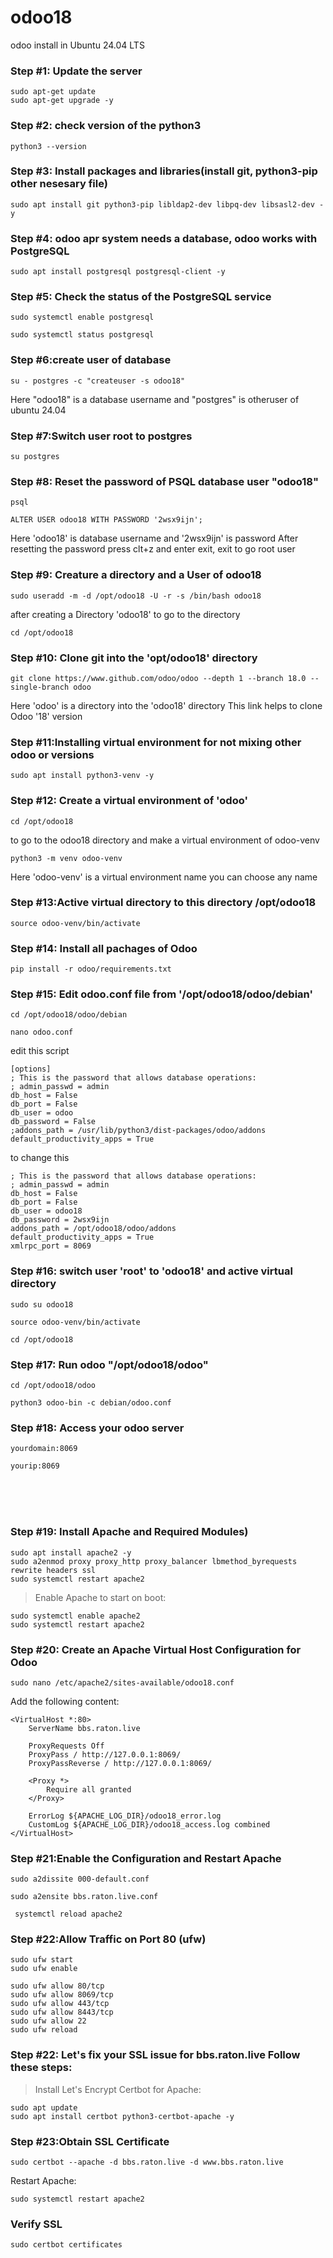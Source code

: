 # odoo18
odoo install in Ubuntu 24.04 LTS
<br>

### Step #1: Update the server
```
sudo apt-get update
sudo apt-get upgrade -y
```
### Step #2: check version of the python3 
```
python3 --version
```
### Step #3: Install packages and libraries(install git, python3-pip other nesesary file)
```
sudo apt install git python3-pip libldap2-dev libpq-dev libsasl2-dev -y
```
### Step #4: odoo apr system needs a database, odoo works with PostgreSQL 

```
sudo apt install postgresql postgresql-client -y
```
### Step #5: Check the status of the PostgreSQL service

```
sudo systemctl enable postgresql
```
```
sudo systemctl status postgresql
```
### Step #6:create user of database
```
su - postgres -c "createuser -s odoo18"
```
Here "odoo18" is a database username and "postgres" is otheruser of ubuntu 24.04

### Step #7:Switch user root to postgres 

```
su postgres
```
### Step #8: Reset the password of PSQL database user "odoo18"

```
psql
```
```
ALTER USER odoo18 WITH PASSWORD '2wsx9ijn';
```
Here 'odoo18' is database username and '2wsx9ijn' is password
<be>
After resetting the password press clt+z and enter exit, exit to go root user

### Step #9: Creature a directory and a User of odoo18

```
sudo useradd -m -d /opt/odoo18 -U -r -s /bin/bash odoo18
```
after creating a Directory 'odoo18' to go to the directory 
```
cd /opt/odoo18
```
### Step #10: Clone git into the 'opt/odoo18' directory

```
git clone https://www.github.com/odoo/odoo --depth 1 --branch 18.0 --single-branch odoo
```
Here 'odoo' is a directory into the 'odoo18' directory
<be>
This link helps to clone Odoo '18' version

### Step #11:Installing virtual environment for not mixing other odoo or versions

```
sudo apt install python3-venv -y
```
### Step #12: Create a virtual environment of 'odoo'

```
cd /opt/odoo18
```
to go to the odoo18 directory and make a virtual environment of odoo-venv
```
python3 -m venv odoo-venv 
```
Here 'odoo-venv' is a virtual environment name you can choose any name

### Step #13:Active virtual directory to this directory /opt/odoo18

```
source odoo-venv/bin/activate
```
### Step #14: Install all pachages of Odoo

```
pip install -r odoo/requirements.txt
```
### Step #15: Edit odoo.conf file from '/opt/odoo18/odoo/debian'

```
cd /opt/odoo18/odoo/debian
```
```
nano odoo.conf
```
edit this script
```
[options]
; This is the password that allows database operations:
; admin_passwd = admin
db_host = False
db_port = False
db_user = odoo
db_password = False
;addons_path = /usr/lib/python3/dist-packages/odoo/addons
default_productivity_apps = True
```
to change this
```
; This is the password that allows database operations:
; admin_passwd = admin
db_host = False
db_port = False
db_user = odoo18
db_password = 2wsx9ijn
addons_path = /opt/odoo18/odoo/addons
default_productivity_apps = True
xmlrpc_port = 8069
```
### Step #16: switch user 'root' to 'odoo18' and active virtual directory 

```
sudo su odoo18
```
```
source odoo-venv/bin/activate 
```
```
cd /opt/odoo18
```

### Step #17: Run odoo "/opt/odoo18/odoo"

```
cd /opt/odoo18/odoo
```
```
python3 odoo-bin -c debian/odoo.conf
```

### Step #18: Access your odoo server 

```
yourdomain:8069
```
```
yourip:8069
```
<br>
<br>
<br>

### Step #19:  Install Apache and Required Modules)

```
sudo apt install apache2 -y
sudo a2enmod proxy proxy_http proxy_balancer lbmethod_byrequests rewrite headers ssl
sudo systemctl restart apache2
```
>Enable Apache to start on boot:

```
sudo systemctl enable apache2
sudo systemctl restart apache2
```
### Step #20: Create an Apache Virtual Host Configuration for Odoo

```
sudo nano /etc/apache2/sites-available/odoo18.conf
```
Add the following content:
```
<VirtualHost *:80>
    ServerName bbs.raton.live

    ProxyRequests Off
    ProxyPass / http://127.0.0.1:8069/
    ProxyPassReverse / http://127.0.0.1:8069/

    <Proxy *>
        Require all granted
    </Proxy>

    ErrorLog ${APACHE_LOG_DIR}/odoo18_error.log
    CustomLog ${APACHE_LOG_DIR}/odoo18_access.log combined
</VirtualHost>
```
### Step #21:Enable the Configuration and Restart Apache

```
sudo a2dissite 000-default.conf
```
```
sudo a2ensite bbs.raton.live.conf
```
```
 systemctl reload apache2
````
### Step #22:Allow Traffic on Port 80 (ufw)

```
sudo ufw start
sudo ufw enable
```
```
sudo ufw allow 80/tcp
sudo ufw allow 8069/tcp
sudo ufw allow 443/tcp
sudo ufw allow 8443/tcp
sudo ufw allow 22
sudo ufw reload
```
### Step #22: Let's fix your SSL issue for bbs.raton.live Follow these steps:
>Install Let's Encrypt Certbot for Apache:

```
sudo apt update
sudo apt install certbot python3-certbot-apache -y
```

### Step #23:Obtain SSL Certificate

```
sudo certbot --apache -d bbs.raton.live -d www.bbs.raton.live
```
Restart Apache:
```
sudo systemctl restart apache2
```
### Verify SSL
```
sudo certbot certificates
```

























